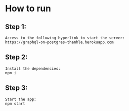 # How to run

## Step 1: 
	Access to the following hyperlink to start the server:
	https://graphql-on-postgres-thanhle.herokuapp.com 
## Step 2:
	Install the dependencies:
	npm i
## Step 3:
	Start the app:
	npm start
